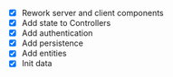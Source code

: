 - [x] Rework server and client components
- [x] Add state to Controllers
- [x] Add authentication
- [x] Add persistence
- [x] Add entities
- [x] Init data
